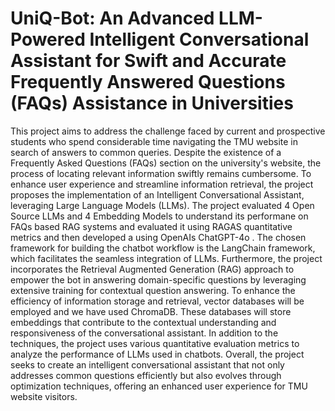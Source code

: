 # UniQ-Bot: An Advanced LLM-Powered Intelligent Conversational Assistant for Swift and Accurate Frequently Answered Questions (FAQs) Assistance in Universities

This project aims to address the challenge faced by current and prospective students who spend considerable time navigating the TMU website in search of answers to common queries. Despite the existence of a Frequently Asked Questions (FAQs) section on the university's website, the process of locating relevant information swiftly remains cumbersome. To enhance user experience and streamline information retrieval, the project proposes the implementation of an Intelligent Conversational Assistant, leveraging Large Language Models (LLMs).
The project evaluated 4 Open Source LLMs and 4 Embedding Models to understand its performane on FAQs based RAG systems and evaluated it using RAGAS quantitative metrics  and then developed a using OpenAIs ChatGPT-4o . The chosen framework for building the chatbot workflow is the LangChain framework, which facilitates the seamless integration of LLMs. Furthermore, the project incorporates the Retrieval Augmented Generation (RAG) approach to empower the bot in answering domain-specific questions by leveraging extensive training for contextual question answering.
To enhance the efficiency of information storage and retrieval, vector databases will be employed and we have used ChromaDB. These databases will store embeddings that contribute to the contextual understanding and responsiveness of the conversational assistant.
In addition to the techniques, the project uses various quantitative evaluation metrics to analyze the performance of LLMs used in chatbots. Overall, the project seeks to create an intelligent conversational assistant that not only addresses common questions efficiently but also evolves through optimization techniques, offering an enhanced user experience for TMU website visitors.

